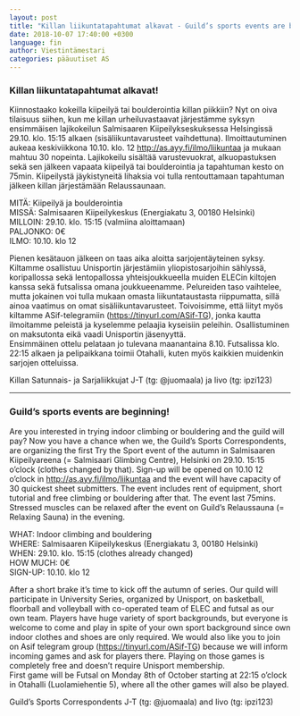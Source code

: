 ```yaml
---
layout: post
title: "Killan liikuntatapahtumat alkavat - Guild’s sports events are beginning"
date: 2018-10-07 17:40:00 +0300
language: fin
author: Viestintämestari
categories: pääuutiset AS
---
```

### Killan liikuntatapahtumat alkavat!

Kiinnostaako kokeilla kiipeilyä tai boulderointia killan piikkiin? Nyt on oiva tilaisuus siihen, kun me killan urheiluvastaavat järjestämme syksyn ensimmäisen lajikokeilun Salmisaaren Kiipeilykseskuksessa Helsingissä 29.10. klo. 15:15 alkaen (sisäliikuntavarusteet vaihdettuna). Ilmoittautuminen aukeaa keskiviikkona 10.10. klo. 12 <http://as.ayy.fi/ilmo/liikuntaa> ja mukaan mahtuu 30 nopeinta.
Lajikokeilu sisältää varustevuokrat, alkuopastuksen sekä sen jälkeen vapaata kiipeilyä tai boulderointia ja tapahtuman kesto on 75min. Kiipeilystä jäykistyneitä lihaksia voi tulla rentouttamaan tapahtuman jälkeen killan järjestämään Relaussaunaan. 

MITÄ: Kiipeilyä ja boulderointia<br>
MISSÄ: Salmisaaren Kiipeilykeskus (Energiakatu 3, 00180 Helsinki)<br>
MILLOIN: 29.10. klo. 15:15 (valmiina aloittamaan)<br>
PALJONKO: 0€<br>
ILMO: 10.10. klo 12

Pienen kesätauon jälkeen on taas aika aloitta sarjojentäyteinen syksy. Kiltamme osallistuu Unisportin järjestämiin yliopistosarjoihin sählyssä, koripallossa sekä lentopallossa yhteisjoukkueella muiden ELECin kiltojen kanssa sekä futsalissa omana joukkueenamme. Pelureiden taso vaihtelee, mutta jokainen voi tulla mukaan omasta liikuntataustasta riippumatta, sillä ainoa vaatimus on omat sisäliikuntavarusteet. Toivoisimme, että liityt myös kiltamme ASif-telegramiin (<https://tinyurl.com/ASif-TG>), jonka kautta ilmoitamme peleistä ja kyselemme pelaajia kyseisiin peleihin. Osallistuminen on maksutonta eikä vaadi Unisportin jäsenyyttä.<br>
Ensimmäinen ottelu pelataan jo tulevana maanantaina 8.10. Futsalissa klo. 22:15 alkaen ja pelipaikkana toimii Otahalli, kuten myös kaikkien muidenkin sarjojen otteluissa.

Killan Satunnais- ja Sarjaliikkujat
J-T (tg: @juomaala) ja Iivo (tg: ipzi123)

---

### Guild’s sports events are beginning!

Are you interested in trying indoor climbing or bouldering and the guild will pay? Now you have a chance when we, the Guild’s Sports Correspondents, are organizing the first Try the Sport event of the autumn in Salmisaaren Kiipeilyareena (= Salmisaari Glimbing Centre), Helsinki on 29.10. 15:15 o’clock (clothes changed by that). Sign-up will be opened on 10.10 12 o’clock in <http://as.ayy.fi/ilmo/liikuntaa> and the event will have capacity of 30 quickest sheet submitters.
The event includes rent of equipment, short tutorial and free climbing or bouldering after that. The event last 75mins. Stressed muscles can be relaxed after the event on Guild’s Relaussauna (= Relaxing Sauna) in the evening.

WHAT: Indoor climbing and bouldering<br>
WHERE: Salmisaaren Kiipeilykeskus (Energiakatu 3, 00180 Helsinki)<br>
WHEN: 29.10. klo. 15:15 (clothes already changed)<br>
HOW MUCH: 0€<br>
SIGN-UP: 10.10. klo 12

After a short brake it’s time to kick off the autumn of series. Our quild will participate in University Series, organized by Unisport, on basketball, floorball and volleyball with co-operated team of ELEC and futsal as our own team. Players have huge variety of sport backgrounds, but everyone is welcome to come and play in spite of your own sport background since own indoor clothes and shoes are only required. We would also like you to join on Asif telegram group (<https://tinyurl.com/ASif-TG>) because we will inform incoming games and ask for players there. Playing on those games is completely free and doesn’t require Unisport membership. <br>
First game will be Futsal on Monday 8th of October starting at 22:15 o’clock in Otahalli (Luolamiehentie 5), where all the other games will also be played.

Guild’s Sports Correspondents
 J-T (tg: @juomaala) and Iivo (tg: ipzi123)